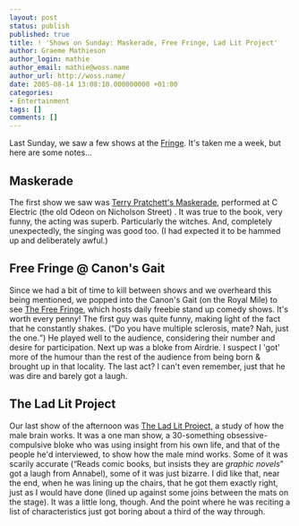 ```yaml
---
layout: post
status: publish
published: true
title: ! 'Shows on Sunday: Maskerade, Free Fringe, Lad Lit Project'
author: Graeme Mathieson
author_login: mathie
author_email: mathie@woss.name
author_url: http://woss.name/
date: 2005-08-14 13:08:10.000000000 +01:00
categories:
- Entertainment
tags: []
comments: []
---
```

Last Sunday, we saw a few shows at the <a href="http://www.edfringe.com/" title="Edinburgh Fringe Festival">Fringe</a>.  It's taken me a week, but here are some notes...

<h2>Maskerade</h2>

The first show we saw was <a href="http://www.edfringe.com/shows/detail.php?action=shows&id=MASK">Terry Pratchett's Maskerade</a>, performed at C Electric (the old Odeon on Nicholson Street) .  It was true to the book, very funny, the acting was superb.  Particularly the witches.  And, completely unexpectedly, the singing was good too.  (I had expected it to be hammed up and deliberately awful.)

<h2>Free Fringe @ Canon's Gait</h2>

Since we had a bit of time to kill between shows and we overheard this being mentioned, we popped into the Canon's Gait (on the Royal Mile) to see <a href="http://www.edfringe.com/shows/detail.php?action=shows&id=FREEF">The Free Fringe</a>, which hosts daily freebie stand up comedy shows.  It's worth every penny!  The first guy was quite funny, making light of the fact that he constantly shakes.  (<q>Do you have multiple sclerosis, mate?  Nah, just the one.</q>)  He played well to the audience, considering their number and desire for participation.  Next up was a bloke from Airdrie.  I suspect I 'got' more of the humour than the rest of the audience from being born & brought up in that locality.  The last act?  I can't even remember, just that he was dire and barely got a laugh.

<h2>The Lad Lit Project</h2>

Our last show of the afternoon was <a href="http://www.edfringe.com/shows/detail.php?action=shows&id=LADLI">The Lad Lit Project</a>, a study of how the male brain works.  It was a one man show, a 30-something obsessive-compulsive bloke who was using insight from his own life, and that of the people he'd interviewed, to show how the male mind works.  Some of it was scarily accurate (<q>Reads comic books, but insists they are <em>graphic novels</em></q> got a laugh from Annabel), some of it was just bizarre.  I did like that, near the end, when he was lining up the chairs, that he got them exactly right, just as I would have done (lined up against some joins between the mats on the stage).  It was a little long, though.  And the point where he was reciting a list of characteristics just got boring about a third of the way through.
